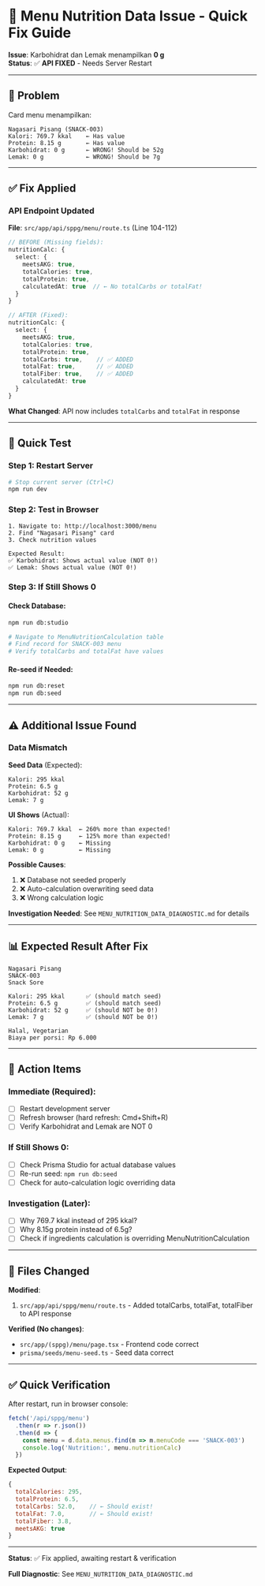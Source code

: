 # 🔧 Menu Nutrition Data Issue - Quick Fix Guide

**Issue**: Karbohidrat dan Lemak menampilkan **0 g**  
**Status**: ✅ **API FIXED** - Needs Server Restart

---

## 🐛 Problem

Card menu menampilkan:
```
Nagasari Pisang (SNACK-003)
Kalori: 769.7 kkal    ← Has value
Protein: 8.15 g       ← Has value
Karbohidrat: 0 g      ← WRONG! Should be 52g
Lemak: 0 g            ← WRONG! Should be 7g
```

---

## ✅ Fix Applied

### API Endpoint Updated
**File**: `src/app/api/sppg/menu/route.ts` (Line 104-112)

```typescript
// BEFORE (Missing fields):
nutritionCalc: {
  select: {
    meetsAKG: true,
    totalCalories: true,
    totalProtein: true,
    calculatedAt: true  // ← No totalCarbs or totalFat!
  }
}

// AFTER (Fixed):
nutritionCalc: {
  select: {
    meetsAKG: true,
    totalCalories: true,
    totalProtein: true,
    totalCarbs: true,    // ✅ ADDED
    totalFat: true,      // ✅ ADDED  
    totalFiber: true,    // ✅ ADDED
    calculatedAt: true
  }
}
```

**What Changed**: API now includes `totalCarbs` and `totalFat` in response

---

## 🧪 Quick Test

### Step 1: Restart Server
```bash
# Stop current server (Ctrl+C)
npm run dev
```

### Step 2: Test in Browser
```
1. Navigate to: http://localhost:3000/menu
2. Find "Nagasari Pisang" card
3. Check nutrition values

Expected Result:
✅ Karbohidrat: Shows actual value (NOT 0!)
✅ Lemak: Shows actual value (NOT 0!)
```

### Step 3: If Still Shows 0

#### Check Database:
```bash
npm run db:studio

# Navigate to MenuNutritionCalculation table
# Find record for SNACK-003 menu
# Verify totalCarbs and totalFat have values
```

#### Re-seed if Needed:
```bash
npm run db:reset
npm run db:seed
```

---

## ⚠️ Additional Issue Found

### Data Mismatch

**Seed Data** (Expected):
```
Kalori: 295 kkal
Protein: 6.5 g
Karbohidrat: 52 g
Lemak: 7 g
```

**UI Shows** (Actual):
```
Kalori: 769.7 kkal  ← 260% more than expected!
Protein: 8.15 g     ← 125% more than expected!
Karbohidrat: 0 g    ← Missing
Lemak: 0 g          ← Missing
```

**Possible Causes**:
1. ❌ Database not seeded properly
2. ❌ Auto-calculation overwriting seed data
3. ❌ Wrong calculation logic

**Investigation Needed**: See `MENU_NUTRITION_DATA_DIAGNOSTIC.md` for details

---

## 📊 Expected Result After Fix

```
Nagasari Pisang
SNACK-003
Snack Sore

Kalori: 295 kkal      ✅ (should match seed)
Protein: 6.5 g        ✅ (should match seed)
Karbohidrat: 52 g     ✅ (should NOT be 0!)
Lemak: 7 g            ✅ (should NOT be 0!)

Halal, Vegetarian
Biaya per porsi: Rp 6.000
```

---

## 🎯 Action Items

### Immediate (Required):
- [ ] Restart development server
- [ ] Refresh browser (hard refresh: Cmd+Shift+R)
- [ ] Verify Karbohidrat and Lemak are NOT 0

### If Still Shows 0:
- [ ] Check Prisma Studio for actual database values
- [ ] Re-run seed: `npm run db:seed`
- [ ] Check for auto-calculation logic overriding data

### Investigation (Later):
- [ ] Why 769.7 kkal instead of 295 kkal?
- [ ] Why 8.15g protein instead of 6.5g?
- [ ] Check if ingredients calculation is overriding MenuNutritionCalculation

---

## 📝 Files Changed

**Modified**:
1. `src/app/api/sppg/menu/route.ts` - Added totalCarbs, totalFat, totalFiber to API response

**Verified (No changes)**:
- `src/app/(sppg)/menu/page.tsx` - Frontend code correct
- `prisma/seeds/menu-seed.ts` - Seed data correct

---

## ✅ Quick Verification

After restart, run in browser console:
```javascript
fetch('/api/sppg/menu')
  .then(r => r.json())
  .then(d => {
    const menu = d.data.menus.find(m => m.menuCode === 'SNACK-003')
    console.log('Nutrition:', menu.nutritionCalc)
  })
```

**Expected Output**:
```javascript
{
  totalCalories: 295,
  totalProtein: 6.5,
  totalCarbs: 52.0,    // ← Should exist!
  totalFat: 7.0,       // ← Should exist!
  totalFiber: 3.8,
  meetsAKG: true
}
```

---

**Status**: ✅ Fix applied, awaiting restart & verification

**Full Diagnostic**: See `MENU_NUTRITION_DATA_DIAGNOSTIC.md`
